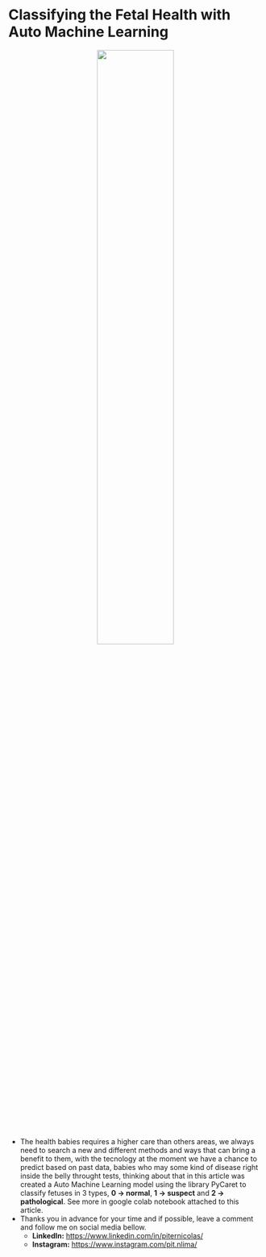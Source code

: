 # Classifying the Fetal Health with Auto Machine Learning
<p align="center">
<img src="https://img.freepik.com/vetores-gratis/ilustracao-de-feto-pintada-em-aquarela_23-2149204508.jpg?w=826&t=st=1690244150~exp=1690244750~hmac=3303c338c321a47d64449fb54c349d20528e030a299d06a793a7c1e3c5a8cf6a" width="55%">

  * The health babies requires a higher care than others areas, we always need to search a new and different methods and ways that can bring a benefit to them, with the tecnology at the moment we have a chance to predict based on past data, babies who may some kind of disease right inside the belly throught tests, thinking about that in this article was created a Auto Machine Learning model using the library PyCaret to classify fetuses in 3 types, **0 → normal**, **1 → suspect** and **2 → pathological**. See more in google colab notebook attached to this article.
  * Thanks you in advance for your time and if possible, leave a comment and follow me on social media bellow.
    * **LinkedIn:** https://www.linkedin.com/in/piternicolas/
    * **Instagram:** https://www.instagram.com/pit.nlima/
 
